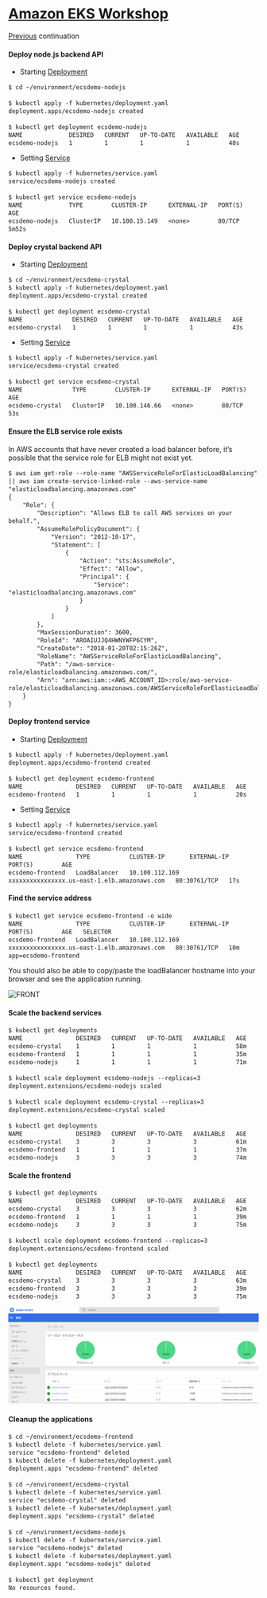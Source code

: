 # [Amazon EKS Workshop](https://eksworkshop.com)

[Previous](./01.Dashboard/workshop_1.md) continuation

#### Deploy node.js backend API

- Starting [Deployment](./ecsdemo-nodejs/deployment.yaml)

```
$ cd ~/environment/ecsdemo-nodejs

$ kubectl apply -f kubernetes/deployment.yaml
deployment.apps/ecsdemo-nodejs created

$ kubectl get deployment ecsdemo-nodejs
NAME             DESIRED   CURRENT   UP-TO-DATE   AVAILABLE   AGE
ecsdemo-nodejs   1         1         1            1           40s
```

- Setting [Service](./ecsdemo-nodejs/service.yaml)

```
$ kubectl apply -f kubernetes/service.yaml
service/ecsdemo-nodejs created

$ kubectl get service ecsdemo-nodejs
NAME             TYPE        CLUSTER-IP      EXTERNAL-IP   PORT(S)   AGE
ecsdemo-nodejs   ClusterIP   10.100.15.149   <none>        80/TCP    5m52s
```

#### Deploy crystal backend API

- Starting [Deployment](./ecsdemo-crystal/deployment.yaml)

```
$ cd ~/environment/ecsdemo-crystal
$ kubectl apply -f kubernetes/deployment.yaml
deployment.apps/ecsdemo-crystal created

$ kubectl get deployment ecsdemo-crystal
NAME              DESIRED   CURRENT   UP-TO-DATE   AVAILABLE   AGE
ecsdemo-crystal   1         1         1            1           43s
```

- Setting [Service](./ecsdemo-crystal/service.yaml)

```
$ kubectl apply -f kubernetes/service.yaml
service/ecsdemo-crystal created

$ kubectl get service ecsdemo-crystal
NAME              TYPE        CLUSTER-IP      EXTERNAL-IP   PORT(S)   AGE
ecsdemo-crystal   ClusterIP   10.100.146.66   <none>        80/TCP    53s
```

#### Ensure the ELB service role exists

In AWS accounts that have never created a load balancer before, it’s possible that the service role for ELB might not exist yet.

```
$ aws iam get-role --role-name "AWSServiceRoleForElasticLoadBalancing" || aws iam create-service-linked-role --aws-service-name "elasticloadbalancing.amazonaws.com"
{
    "Role": {
        "Description": "Allows ELB to call AWS services on your behalf.",
        "AssumeRolePolicyDocument": {
            "Version": "2012-10-17",
            "Statement": [
                {
                    "Action": "sts:AssumeRole",
                    "Effect": "Allow",
                    "Principal": {
                        "Service": "elasticloadbalancing.amazonaws.com"
                    }
                }
            ]
        },
        "MaxSessionDuration": 3600,
        "RoleId": "AROAIUJJQ4HWNYWFP6CYM",
        "CreateDate": "2018-01-20T02:15:26Z",
        "RoleName": "AWSServiceRoleForElasticLoadBalancing",
        "Path": "/aws-service-role/elasticloadbalancing.amazonaws.com/",
        "Arn": "arn:aws:iam::<AWS_ACCOUNT_ID>:role/aws-service-role/elasticloadbalancing.amazonaws.com/AWSServiceRoleForElasticLoadBalancing"
    }
}
```

#### Deploy frontend service

- Starting [Deployment](./ecsdemo-frontend/deployment.yaml)

```
$ kubectl apply -f kubernetes/deployment.yaml
deployment.apps/ecsdemo-frontend created

$ kubectl get deployment ecsdemo-frontend
NAME               DESIRED   CURRENT   UP-TO-DATE   AVAILABLE   AGE
ecsdemo-frontend   1         1         1            1           20s
```

- Setting [Service](./ecsdemo-frontend/service.yaml)

```
$ kubectl apply -f kubernetes/service.yaml
service/ecsdemo-frontend created

$ kubectl get service ecsdemo-frontend
NAME               TYPE           CLUSTER-IP       EXTERNAL-IP                                                               PORT(S)        AGE
ecsdemo-frontend   LoadBalancer   10.100.112.169   xxxxxxxxxxxxxxxx.us-east-1.elb.amazonaws.com   80:30761/TCP   17s
```

#### Find the service address



```
$ kubectl get service ecsdemo-frontend -o wide
NAME               TYPE           CLUSTER-IP       EXTERNAL-IP                                                               PORT(S)        AGE   SELECTOR
ecsdemo-frontend   LoadBalancer   10.100.112.169   xxxxxxxxxxxxxxxx.us-east-1.elb.amazonaws.com   80:30761/TCP   10m   app=ecsdemo-frontend
```
You should also be able to copy/paste the loadBalancer hostname into your browser and see the application running.

![FRONT](./eks_front/PNG)

#### Scale the backend services

```
$ kubectl get deployments
NAME               DESIRED   CURRENT   UP-TO-DATE   AVAILABLE   AGE
ecsdemo-crystal    1         1         1            1           58m
ecsdemo-frontend   1         1         1            1           35m
ecsdemo-nodejs     1         1         1            1           71m

$ kubectl scale deployment ecsdemo-nodejs --replicas=3
deployment.extensions/ecsdemo-nodejs scaled

$ kubectl scale deployment ecsdemo-crystal --replicas=3
deployment.extensions/ecsdemo-crystal scaled

$ kubectl get deployments
NAME               DESIRED   CURRENT   UP-TO-DATE   AVAILABLE   AGE
ecsdemo-crystal    3         3         3            3           61m
ecsdemo-frontend   1         1         1            1           37m
ecsdemo-nodejs     3         3         3            3           74m
```

#### Scale the frontend

```
$ kubectl get deployments
NAME               DESIRED   CURRENT   UP-TO-DATE   AVAILABLE   AGE
ecsdemo-crystal    3         3         3            3           62m
ecsdemo-frontend   1         1         1            1           39m
ecsdemo-nodejs     3         3         3            3           75m

$ kubectl scale deployment ecsdemo-frontend --replicas=3
deployment.extensions/ecsdemo-frontend scaled

$ kubectl get deployments
NAME               DESIRED   CURRENT   UP-TO-DATE   AVAILABLE   AGE
ecsdemo-crystal    3         3         3            3           63m
ecsdemo-frontend   3         3         3            3           39m
ecsdemo-nodejs     3         3         3            3           75m
```


![eks_dashboard](./eks_dashboard_scaleout.PNG)

#### Cleanup the applications

```
$ cd ~/environment/ecsdemo-frontend
$ kubectl delete -f kubernetes/service.yaml
service "ecsdemo-frontend" deleted
$ kubectl delete -f kubernetes/deployment.yaml
deployment.apps "ecsdemo-frontend" deleted

$ cd ~/environment/ecsdemo-crystal
$ kubectl delete -f kubernetes/service.yaml
service "ecsdemo-crystal" deleted
$ kubectl delete -f kubernetes/deployment.yaml
deployment.apps "ecsdemo-crystal" deleted

$ cd ~/environment/ecsdemo-nodejs
$ kubectl delete -f kubernetes/service.yaml
service "ecsdemo-nodejs" deleted
$ kubectl delete -f kubernetes/deployment.yaml
deployment.apps "ecsdemo-nodejs" deleted

$ kubectl get deployment
No resources found.
```
